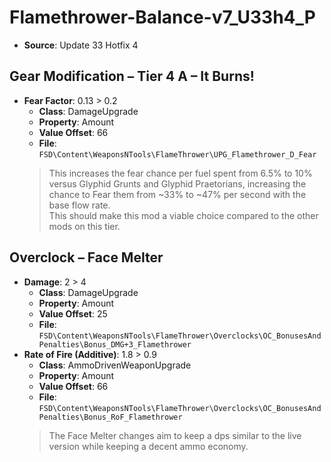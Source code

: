 # Flamethrower-Balance-v7_U33h4_P
* **Source**: Update 33 Hotfix 4
## Gear Modification – Tier 4 A – It Burns!
* **Fear Factor**: 0.13 > 0.2
  * **Class**: DamageUpgrade
  * **Property**: Amount
  * **Value Offset**: 66
  * **File**: `FSD\Content\WeaponsNTools\FlameThrower\UPG_Flamethrower_D_Fear`
  > This increases the fear chance per fuel spent from 6.5% to 10% versus Glyphid Grunts and Glyphid Praetorians, increasing the chance to Fear them from ~33% to ~47% per second with the base flow rate.<br>
  > This should make this mod a viable choice compared to the other mods on this tier.
## Overclock – Face Melter
* **Damage**: 2 > 4
  * **Class**: DamageUpgrade
  * **Property**: Amount
  * **Value Offset**: 25
  * **File**: `FSD\Content\WeaponsNTools\FlameThrower\Overclocks\OC_BonusesAndPenalties\Bonus_DMG+3_Flamethrower`
* **Rate of Fire (Additive)**: 1.8 > 0.9 <!-- 30% > 15% -->
  * **Class**: AmmoDrivenWeaponUpgrade
  * **Property**: Amount
  * **Value Offset**: 66
  * **File**: `FSD\Content\WeaponsNTools\FlameThrower\Overclocks\OC_BonusesAndPenalties\Bonus_RoF_Flamethrower`
  > The Face Melter changes aim to keep a dps similar to the live version while keeping a decent ammo economy.
